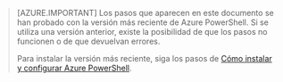 > [AZURE.IMPORTANT] Los pasos que aparecen en este documento se han probado con la versión más reciente de Azure PowerShell. Si se utiliza una versión anterior, existe la posibilidad de que los pasos no funcionen o de que devuelvan errores.
>
> Para instalar la versión más reciente, siga los pasos de [Cómo instalar y configurar Azure PowerShell](../articles/powershell-install-configure.md).

<!---HONumber=AcomDC_0420_2016-->